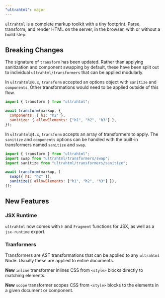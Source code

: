 ```yaml
---
"ultrahtml": major
---
```


`ultrahtml` is a complete markup toolkit with a tiny footprint. Parse, transform, and render HTML on the server, in the browser, with or without a build step.

## Breaking Changes

The signature of `transform` has been updated. Rather than applying sanitization and component swapping by default, these have been split out to individual `ultrahtml/transformers` that can be applied modularly.

In `ultrahtml@0.x`, `transform` accepted an options object with `sanitize` and `components`. Other transformations would need to be applied outside of this flow.

```js
import { transform } from "ultrahtml";

await transform(markup, {
  components: { h1: "h2" },
  sanitize: { allowElements: ["h1", "h2", "h3"] },
});
```

In `ultrahtml@1.x`, `transform` accepts an array of transformers to apply. The `sanitize` and `components` options can be handled with the built-in transformers named `sanitize` and `swap`.

```js
import { transform } from "ultrahtml";
import swap from "ultrahtml/transformers/swap";
import sanitize from "ultrahtml/transformers/sanitize";

await transform(markup, [
  swap({ h1: "h2" }),
  sanitize({ allowElements: ["h1", "h2", "h3"] }),
]);
```

## New Features

### JSX Runtime

`ultrahtml` now comes with `h` and `Fragment` functions for JSX, as well as a `jsx-runtime` export.

### Tranformers

Transformers are AST transformations that can be applied to any `ultrahtml` Node. Usually these are applied to entire documents.

**New** `inline` transformer inlines CSS from `<style>` blocks directly to matching elements.

**New** `scope` transformer scopes CSS from `<style>` blocks to the elements in a given document or component.
